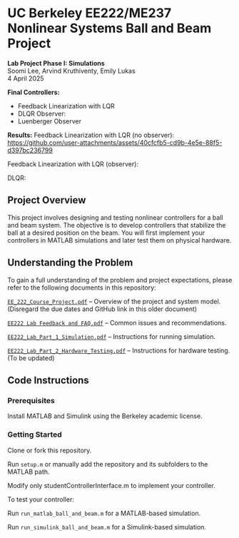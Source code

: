 # UC Berkeley EE222/ME237 Nonlinear Systems Ball and Beam Project

**Lab Project Phase I: Simulations**  
Soomi Lee, Arvind Kruthiventy, Emily Lukas  
4 April 2025  

**Final Controllers:**
- Feedback Linearization with LQR
- DLQR
Observer:
- Luenberger Observer

**Results:**
Feedback Linearization with LQR (no observer):  
https://github.com/user-attachments/assets/40cfcfb5-cd9b-4e5e-88f5-d397bc236799

Feedback Linearization with LQR (observer):

DLQR:




## Project Overview

This project involves designing and testing nonlinear controllers for a ball and beam system. The objective is to develop controllers that stabilize the ball at a desired position on the beam. You will first implement your controllers in MATLAB simulations and later test them on physical hardware.

## Understanding the Problem

To gain a full understanding of the problem and project expectations, please refer to the following documents in this repository:

[`EE_222_Course_Project.pdf`](EE_222_Course_Project.pdf) – Overview of the project and system model. (Disregard the due dates and GitHub link in this older document)

[`EE222 Lab Feedback and FAQ.pdf`](EE222_Lab_Feedback_and_FAQ.pdf) – Common issues and recommendations.

[`EE222_Lab_Part_1_Simulation.pdf`](EE222_Lab_Part_1_Simulation.pdf) – Instructions for running simulation.

[`EE222_Lab_Part_2_Hardware_Testing.pdf`](EE222_Lab_Part_2_Hardware_Testing.pdf) – Instructions for hardware testing. (To be updated)

## Code Instructions

### Prerequisites

Install MATLAB and Simulink using the Berkeley academic license.

### Getting Started

Clone or fork this repository.

Run `setup.m` or manually add the repository and its subfolders to the MATLAB path.

Modify only studentControllerInterface.m to implement your controller.

To test your controller:

Run `run_matlab_ball_and_beam.m` for a MATLAB-based simulation.

Run `run_simulink_ball_and_beam.m` for a Simulink-based simulation.
